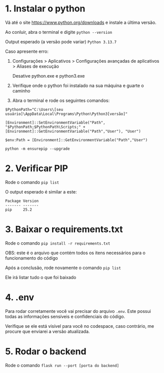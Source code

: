 # 1. Instalar o python
Vá até o site https://www.python.org/downloads e instale a última versão.

Ao conluir, abra o terminal e digite `python --version`

Output esperado (a versão pode variar) `Python 3.13.7`

Caso apresente erro:
1. Configurações > Aplicativos > Configurações avançadas de aplicativos > Aliases de execução 
    
    Desative python.exe e python3.exe
2. Verifique onde o python foi instalado na sua máquina e guarte o caminho
3. Abra o terminal e rode os seguintes comandos:

`$PythonPath="C:\Users\[seu usuário]\AppData\Local\Programs\Python\Python3[versão]"`

`[Environment]::SetEnvironmentVariable("Path", "$PythonPath;$PythonPath\Scripts;" + [Environment]::GetEnvironmentVariable("Path","User"), "User")`

`$env:Path = [Environment]::GetEnvironmentVariable("Path","User")`

`python -m ensurepip --upgrade`

# 2. Verificar PIP
Rode o comando `pip list`

O output esperado é similar a este:

    Package Version
    ------- -------
    pip     25.2

# 3. Baixar o requirements.txt
Rode o comando `pip install -r requirements.txt`

OBS: este é o arquivo que contém todos os itens necessários para o funcionamento do código

Após a conclusão, rode novamente o comando `pip list`

Ele irá listar tudo o que foi baixado

# 4. .env
Para rodar corretamente você vai precisar do arquivo `.env`. Este possui todas as informações sensíveis e confidenciais do código. 

Verifique se ele está visível para você no codespace, caso contrário, me procure que enviarei a versão atualizada.

# 5. Rodar o backend
Rode o comando `flask run --port [porta do backend]`